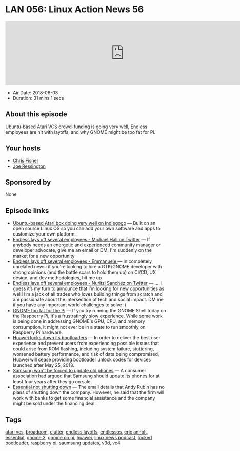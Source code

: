 # LAN 056: Linux Action News 56

<iframe src="https://player.fireside.fm/v2/DAcK9LdX+JgVN0zgX?theme=dark" width="740" height="200" frameborder="0" scrolling="no"></iframe>

* Air Date: 2018-06-03
* Duration: 31 mins 1 secs

## About this episode

Ubuntu-based Atari VCS crowd-funding is going very well, Endless employees are hit with layoffs, and why GNOME might be too fat for Pi. 

## Your hosts
* [Chris Fisher](https://linuxactionnews.com/hosts/chris)
* [Joe Ressington](https://linuxactionnews.com/hosts/joe)

## Sponsored by

None



## Episode links

  * [Ubuntu-based Atari box doing very well on Indiegogo](https://www.indiegogo.com/projects/atari-vcs-game-stream-connect-like-never-before-computers-pc#/ "Ubuntu-based Atari box doing very well on Indiegogo") — Built on an open source Linux OS so you can add your own software and apps to customize your own platform.
  * [Endless lays off several employees - Michael Hall on Twitter](https://twitter.com/mhall119/status/1002199848823721984 "Endless lays off several employees - Michael Hall on Twitter") — If anybody needs an energetic and experienced community manager or developer advocate, give me an email or DM, I'm suddenly on the market for a new opportunity
  * [Endless lays off several employees - Emmanuele ](https://twitter.com/ebassi/status/1002468989803663360 "Endless lays off several employees - Emmanuele ") — In completely unrelated news: if you're looking to hire a GTK/GNOME developer with strong opinions (and the battle scars to hold them up) on CI/CD, UX design, and dev methodologies, hit me up
  * [Endless lays off several employees - Nuritzi Sanchez on Twitter](https://twitter.com/1nuritzi/status/1002568768256503808 "Endless lays off several employees - Nuritzi Sanchez on Twitter") — .... I guess it’s my turn to announce that I’m looking for new opportunities as well! I’m a jack of all trades who loves building things from scratch and am passionate about the intersection of tech and social impact. DM me if you have any important world challenges to solve :)
  * [GNOME too fat for the Pi](https://www.phoronix.com/scan.php?page=news_item&px=GNOME-3-Hungry-For-Pi "GNOME too fat for the Pi") — If you try running the GNOME Shell today on the Raspberry Pi, it's a frustratingly slow experience. While some work is being done in addressing GNOME's GPU, CPU, and memory consumption, it might not ever be in a state to run smoothly on Raspberry Pi hardware. 
  * [Huawei locks down its bootloaders](https://www.androidauthority.com/huawei-bootloader-unlocking-869169/ "Huawei locks down its bootloaders") — In order to deliver the best user experience and prevent users from experiencing possible issues that could arise from ROM flashing, including system failure, stuttering, worsened battery performance, and risk of data being compromised, Huawei will cease providing bootloader unlock codes for devices launched after May 25, 2018.
  * [Samsung won't be forced to update old phones](https://www.bbc.com/news/technology-44316364 "Samsung won't be forced to update old phones") — A consumer association had argued that Samsung should update its phones for at least four years after they go on sale.
  * [Essential not shutting down](https://wccftech.com/andy-rubin-email-essential-not-shutting-down/ "Essential not shutting down") — The email details that Andy Rubin has no plans of shutting down the company. However, he said that the firm will work with banks to get some financial assistance and the company might be sold under the financing deal.



## Tags

[atari vcs](https://linuxactionnews.com/tags/atari%20vcs), [broadcom](https://linuxactionnews.com/tags/broadcom), [clutter](https://linuxactionnews.com/tags/clutter), [endless layoffs](https://linuxactionnews.com/tags/endless%20layoffs), [endlessos](https://linuxactionnews.com/tags/endlessos), [eric anholt](https://linuxactionnews.com/tags/eric%20anholt), [essential](https://linuxactionnews.com/tags/essential), [gnome 3](https://linuxactionnews.com/tags/gnome%203), [gnome on pi](https://linuxactionnews.com/tags/gnome%20on%20pi), [huawei](https://linuxactionnews.com/tags/huawei), [linux news podcast](https://linuxactionnews.com/tags/linux%20news%20podcast), [locked bootloader](https://linuxactionnews.com/tags/locked%20bootloader), [raspberry pi](https://linuxactionnews.com/tags/raspberry%20pi), [saumsung updates](https://linuxactionnews.com/tags/saumsung%20updates), [v3d](https://linuxactionnews.com/tags/v3d), [vc4](https://linuxactionnews.com/tags/vc4)